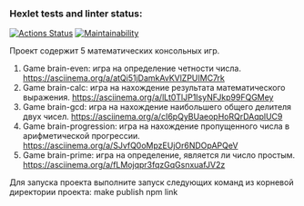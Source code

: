 ### Hexlet tests and linter status:
[![Actions Status](https://github.com/E1iza/frontend-project-44/actions/workflows/hexlet-check.yml/badge.svg)](https://github.com/E1iza/frontend-project-44/actions)
[![Maintainability](https://api.codeclimate.com/v1/badges/a04beb7f04046d0d0199/maintainability)](https://codeclimate.com/github/E1iza/frontend-project-44/maintainability)

Проект содержит 5 математических консольных игр.
1) Game brain-even: игра на определение четности числа.
https://asciinema.org/a/atQi51jDamkAvKVlZPUIMC7rk
2) Game brain-calc: игра на нахождение результата математического выражения.
https://asciinema.org/a/lLt0TlJP1IsyNFJkp99FQGMey
3) Game brain-gcd: игра на нахождение наибольшего общего делителя двух чисел.
https://asciinema.org/a/cI6pQyBUaeopHoRQrDAqplUC9
4) Game brain-progression: игра на нахождение пропущенного числа в арифметической прогрессии.
https://asciinema.org/a/SJvfQ0oMpzEUjOr6NDOpAPQeV
5) Game brain-prime: игра на определение, является ли число простым.
https://asciinema.org/a/fLMojqpr3fqzGqGsnxuafJV2z

Для запуска проекта выполните запуск следующих команд из корневой директории проекта:
make publish
npm link